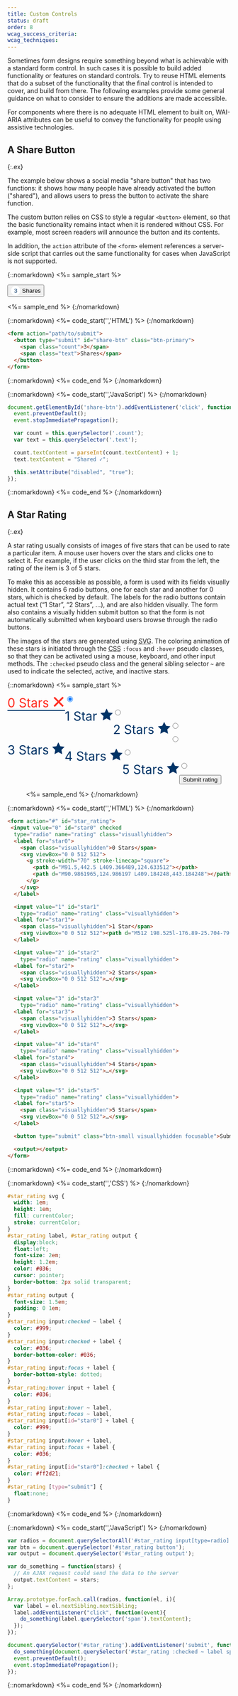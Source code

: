 ```yaml
---
title: Custom Controls
status: draft
order: 8
wcag_success_criteria:
wcag_techniques:
---
```


Sometimes form designs require something beyond what is achievable with a standard form control. In such cases it is possible to build added functionality or features on standard controls. Try to reuse HTML elements that do a subset of the functionality that the final control is intended to cover, and build from there. The following examples provide some general guidance on what to consider to ensure the additions are made accessible.

For components where there is no adequate HTML element to built on, WAI-ARIA attributes can be useful to convey the functionality for people using assistive technologies.

## A Share Button
{:.ex}

The example below shows a social media "share button" that has two functions: it shows how many people have already activated the button ("shared"), and allows users to press the button to activate the share function.

The custom button relies on CSS to style a regular `<button>` element, so that the basic functionality remains intact when it is rendered without CSS. For example, most screen readers will announce the button and its contents.

In addition, the `action` attribute of the `<form>` element references a server-side script that carries out the same functionality for cases when JavaScript is not supported.

{::nomarkdown}
<%= sample_start %>

<form action="#submit-like">
  <button type="submit" id="share-btn" class="btn-primary">
    <span class="count">3</span>
    <span class="text">Shares</span>
  </button>
</form>

<style>
  #share-btn {
    line-height: 1;
    float:none;
  }
  #share-btn[disabled] {
    background: #063;
    border: 1px solid #063;
  }
  #share-btn[disabled] .count {
    color: #063;
  }
  #share-btn .count {
    background-color: #fff;
    color: #036;
    min-width: 1em;
    line-height: 1;
    display: inline-block;
    border-radius: 50px;
    border: 4px solid #fff;
    text-align: center;
  }
</style>

<script>
document.getElementById('share-btn').removeAttribute('disabled');
document.getElementById('share-btn').addEventListener('click', function(event){
  event.preventDefault();
  event.stopImmediatePropagation();

  var count = this.querySelector('.count');
  var text = this.querySelector('.text');

  count.textContent = parseInt(count.textContent) + 1;
  text.textContent = "Shared ✓";

  this.setAttribute("disabled", "true");
});
</script>
<%= sample_end %>
{:/nomarkdown}

{::nomarkdown}
<%= code_start('','HTML') %>
{:/nomarkdown}

~~~ html
<form action="path/to/submit">
  <button type="submit" id="share-btn" class="btn-primary">
    <span class="count">3</span>
    <span class="text">Shares</span>
  </button>
</form>
~~~

{::nomarkdown}
<%= code_end %>
{:/nomarkdown}

{::nomarkdown}
<%= code_start('','JavaScript') %>
{:/nomarkdown}

~~~ js
document.getElementById('share-btn').addEventListener('click', function(event){
  event.preventDefault();
  event.stopImmediatePropagation();

  var count = this.querySelector('.count');
  var text = this.querySelector('.text');

  count.textContent = parseInt(count.textContent) + 1;
  text.textContent = "Shared ✓";

  this.setAttribute("disabled", "true");
});
~~~

{::nomarkdown}
<%= code_end %>
{:/nomarkdown}

## A Star Rating
{:.ex}

A star rating usually consists of images of five stars that can be used to rate a particular item. A mouse user hovers over the stars and clicks one to select it. For example, if the user clicks on the third star from the left, the rating of the item is 3 of 5 stars.

To make this as accessible as possible, a form is used with its fields visually hidden. It contains 6 radio buttons, one for each star and another for 0 stars, which is checked by default. The labels for the radio buttons contain actual text (“1 Star”, “2 Stars”, …), and are also hidden visually. The form also contains a visually hidden submit button so that the form is not automatically submitted when keyboard users browse through the radio buttons.

The images of the stars are generated using <abbr title="Scalable Vector Graphics">SVG</abbr>. The coloring animation of these stars is initiated through the <abbr title="Cascading Style Sheets">CSS</abbr> `:focus` and `:hover` pseudo classes, so that they can be activated using a mouse, keyboard, and other input methods. The `:checked` pseudo class and the general sibling selector `~` are used to indicate the selected, active, and inactive stars.

{::nomarkdown}
<%= sample_start %>

<form action="#" id="star_rating">
 <input value="0" id="star0" checked
  type="radio" name="rating" class="visuallyhidden">
  <label for="star0">
    <span class="visuallyhidden">0 Stars</span>
    <svg viewBox="0 0 512 512">
      <g stroke-width="70" stroke-linecap="square">
            <path d="M91.5,442.5 L409.366489,124.633512"></path>
            <path d="M90.9861965,124.986197 L409.184248,443.184248"></path>
        </g>
    </svg>
  </label>

  <input value="1" id="star1"
    type="radio" name="rating" class="visuallyhidden">
  <label for="star1">
    <span class="visuallyhidden">1 Star</span>
    <svg viewBox="0 0 512 512"><path d="M512 198.525l-176.89-25.704-79.11-160.291-79.108 160.291-176.892 25.704 128 124.769-30.216 176.176 158.216-83.179 158.216 83.179-30.217-176.176 128.001-124.769z"></path></svg>
  </label>

  <input value="2" id="star2"
    type="radio" name="rating" class="visuallyhidden">
  <label for="star2">
    <span class="visuallyhidden">2 Stars</span>
    <svg viewBox="0 0 512 512"><path d="M512 198.525l-176.89-25.704-79.11-160.291-79.108 160.291-176.892 25.704 128 124.769-30.216 176.176 158.216-83.179 158.216 83.179-30.217-176.176 128.001-124.769z"></path></svg>
    </abbr>
  </label>

  <input value="3" id="star3"
    type="radio" name="rating" class="visuallyhidden">
  <label for="star3">
    <span class="visuallyhidden">3 Stars</span> <svg viewBox="0 0 512 512"><path d="M512 198.525l-176.89-25.704-79.11-160.291-79.108 160.291-176.892 25.704 128 124.769-30.216 176.176 158.216-83.179 158.216 83.179-30.217-176.176 128.001-124.769z"></path></svg>
  </label>

  <input value="4" id="star4"
    type="radio" name="rating" class="visuallyhidden">
  <label for="star4">
    <span class="visuallyhidden">4 Stars</span> <svg viewBox="0 0 512 512"><path d="M512 198.525l-176.89-25.704-79.11-160.291-79.108 160.291-176.892 25.704 128 124.769-30.216 176.176 158.216-83.179 158.216 83.179-30.217-176.176 128.001-124.769z"></path></svg>
  </label>

  <input value="5" id="star5"
    type="radio" name="rating" class="visuallyhidden">
  <label for="star5">
    <span class="visuallyhidden">5 Stars</span> <svg viewBox="0 0 512 512"><path d="M512 198.525l-176.89-25.704-79.11-160.291-79.108 160.291-176.892 25.704 128 124.769-30.216 176.176 158.216-83.179 158.216 83.179-30.217-176.176 128.001-124.769z"></path></svg>
  </label>

  <button type="submit" class="btn-small visuallyhidden focusable">Submit rating</button>

  <output></output>
</form>

<style>
  #star_rating svg {
    width: 1em;
    height: 1em;
    fill: currentColor;
    stroke: currentColor;
  }
  #star_rating label, #star_rating output {
    display:block;
    float:left;
    font-size: 2em;
    height: 1.2em;
    color: #036;
    cursor: pointer;
    border-bottom: 2px solid transparent;
  }
  #star_rating output {
    font-size: 1.5em;
    padding: 0 1em;
  }

  #star_rating input:checked ~ label {
    color: #999;
  }
  #star_rating input:checked + label {
    color: #036;
    border-bottom-color: #036;
  }
  #star_rating input:focus + label {
    border-bottom-style: dotted;
  }
  #star_rating:hover input + label {
    color: #036;
  }
  #star_rating input:hover ~ label,
  #star_rating input:focus ~ label,
  #star_rating input[id="star0"] + label {
    color: #999;
  }
  #star_rating input:hover + label,
  #star_rating input:focus + label {
    color: #036;
  }
  #star_rating input[id="star0"]:checked + label {
    color: #ff2d21;
  }
  #star_rating [type="submit"] {
    float:none;
  }
</style>

<script>
var radios = document.querySelectorAll('#star_rating input[type=radio]');
var btn = document.querySelector('#star_rating button');
var output = document.querySelector('#star_rating output');
var do_something = function(stars) {
  // An AJAX request could send the data to the server
  output.textContent = stars;
};

Array.prototype.forEach.call(radios, function(el, i){
  var label = el.nextSibling.nextSibling;
  label.addEventListener("click", function(event){
    do_something(label.querySelector('span').textContent);
  });
});

document.querySelector('#star_rating').addEventListener('submit', function(event){
  do_something(document.querySelector('#star_rating :checked ~ label span').textContent);
  event.preventDefault();
  event.stopImmediatePropagation();
});
</script>

<%= sample_end %>
{:/nomarkdown}

{::nomarkdown}
<%= code_start('','HTML') %>
{:/nomarkdown}

~~~ html
<form action="#" id="star_rating">
 <input value="0" id="star0" checked
  type="radio" name="rating" class="visuallyhidden">
  <label for="star0">
    <span class="visuallyhidden">0 Stars</span>
    <svg viewBox="0 0 512 512">
      <g stroke-width="70" stroke-linecap="square">
        <path d="M91.5,442.5 L409.366489,124.633512"></path>
        <path d="M90.9861965,124.986197 L409.184248,443.184248"></path>
      </g>
    </svg>
  </label>

  <input value="1" id="star1"
    type="radio" name="rating" class="visuallyhidden">
  <label for="star1">
    <span class="visuallyhidden">1 Star</span>
    <svg viewBox="0 0 512 512"><path d="M512 198.525l-176.89-25.704-79.11-160.291-79.108 160.291-176.892 25.704 128 124.769-30.216 176.176 158.216-83.179 158.216 83.179-30.217-176.176 128.001-124.769z"></path></svg>
  </label>

  <input value="2" id="star2"
    type="radio" name="rating" class="visuallyhidden">
  <label for="star2">
    <span class="visuallyhidden">2 Stars</span>
    <svg viewBox="0 0 512 512">…</svg>
  </label>

  <input value="3" id="star3"
    type="radio" name="rating" class="visuallyhidden">
  <label for="star3">
    <span class="visuallyhidden">3 Stars</span>
    <svg viewBox="0 0 512 512">…</svg>
  </label>

  <input value="4" id="star4"
    type="radio" name="rating" class="visuallyhidden">
  <label for="star4">
    <span class="visuallyhidden">4 Stars</span>
    <svg viewBox="0 0 512 512">…</svg>
  </label>

  <input value="5" id="star5"
    type="radio" name="rating" class="visuallyhidden">
  <label for="star5">
    <span class="visuallyhidden">5 Stars</span>
    <svg viewBox="0 0 512 512">…</svg>
  </label>

  <button type="submit" class="btn-small visuallyhidden focusable">Submit rating</button>

  <output></output>
</form>
~~~

{::nomarkdown}
<%= code_end %>
{:/nomarkdown}

{::nomarkdown}
<%= code_start('','CSS') %>
{:/nomarkdown}

~~~ css
#star_rating svg {
  width: 1em;
  height: 1em;
  fill: currentColor;
  stroke: currentColor;
}
#star_rating label, #star_rating output {
  display:block;
  float:left;
  font-size: 2em;
  height: 1.2em;
  color: #036;
  cursor: pointer;
  border-bottom: 2px solid transparent;
}
#star_rating output {
  font-size: 1.5em;
  padding: 0 1em;
}
#star_rating input:checked ~ label {
  color: #999;
}
#star_rating input:checked + label {
  color: #036;
  border-bottom-color: #036;
}
#star_rating input:focus + label {
  border-bottom-style: dotted;
}
#star_rating:hover input + label {
  color: #036;
}
#star_rating input:hover ~ label,
#star_rating input:focus ~ label,
#star_rating input[id="star0"] + label {
  color: #999;
}
#star_rating input:hover + label,
#star_rating input:focus + label {
  color: #036;
}
#star_rating input[id="star0"]:checked + label {
  color: #ff2d21;
}
#star_rating [type="submit"] {
  float:none;
}
~~~

{::nomarkdown}
<%= code_end %>
{:/nomarkdown}

{::nomarkdown}
<%= code_start('','JavaScript') %>
{:/nomarkdown}

~~~ js
var radios = document.querySelectorAll('#star_rating input[type=radio]');
var btn = document.querySelector('#star_rating button');
var output = document.querySelector('#star_rating output');

var do_something = function(stars) {
  // An AJAX request could send the data to the server
  output.textContent = stars;
};

Array.prototype.forEach.call(radios, function(el, i){
  var label = el.nextSibling.nextSibling;
  label.addEventListener("click", function(event){
    do_something(label.querySelector('span').textContent);
  });
});

document.querySelector('#star_rating').addEventListener('submit', function(event){
  do_something(document.querySelector('#star_rating :checked ~ label span').textContent);
  event.preventDefault();
  event.stopImmediatePropagation();
});
~~~

{::nomarkdown}
<%= code_end %>
{:/nomarkdown}
